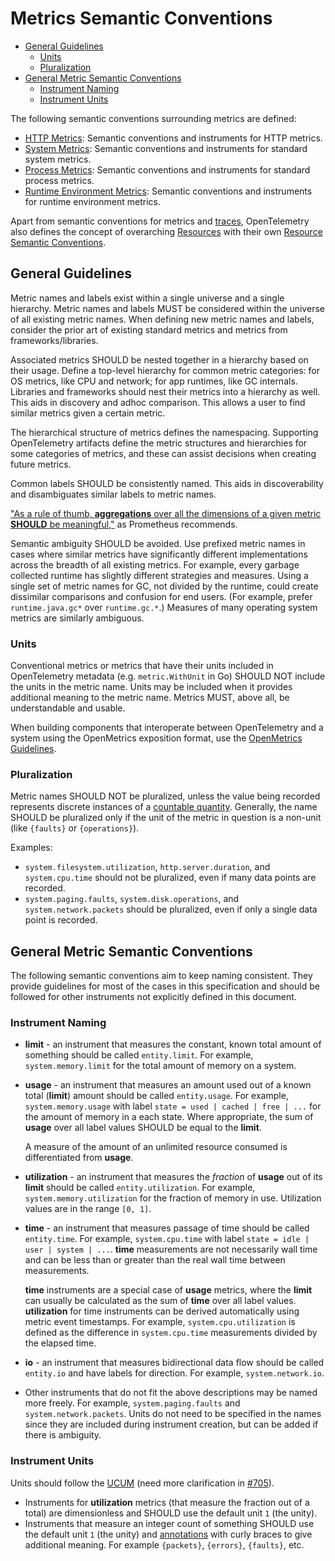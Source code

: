 # Metrics Semantic Conventions

<!-- Re-generate TOC with `markdown-toc --no-first-h1 -i` -->

<!-- toc -->

- [General Guidelines](#general-guidelines)
  * [Units](#units)
  * [Pluralization](#pluralization)
- [General Metric Semantic Conventions](#general-metric-semantic-conventions)
  * [Instrument Naming](#instrument-naming)
  * [Instrument Units](#instrument-units)

<!-- tocstop -->

The following semantic conventions surrounding metrics are defined:

* [HTTP Metrics](http-metrics.md): Semantic conventions and instruments for HTTP metrics.
* [System Metrics](system-metrics.md): Semantic conventions and instruments for standard system metrics.
* [Process Metrics](process-metrics.md): Semantic conventions and instruments for standard process metrics.
* [Runtime Environment Metrics](runtime-environment-metrics.md): Semantic conventions and instruments for runtime environment metrics.

Apart from semantic conventions for metrics and
[traces](../../trace/semantic_conventions/README.md), OpenTelemetry also
defines the concept of overarching [Resources](../../resource/sdk.md) with
their own [Resource Semantic
Conventions](../../resource/semantic_conventions/README.md).

## General Guidelines

Metric names and labels exist within a single universe and a single
hierarchy. Metric names and labels MUST be considered within the universe of
all existing metric names. When defining new metric names and labels,
consider the prior art of existing standard metrics and metrics from
frameworks/libraries.

Associated metrics SHOULD be nested together in a hierarchy based on their
usage. Define a top-level hierarchy for common metric categories: for OS
metrics, like CPU and network; for app runtimes, like GC internals. Libraries
and frameworks should nest their metrics into a hierarchy as well. This aids
in discovery and adhoc comparison. This allows a user to find similar metrics
given a certain metric.

The hierarchical structure of metrics defines the namespacing. Supporting
OpenTelemetry artifacts define the metric structures and hierarchies for some
categories of metrics, and these can assist decisions when creating future
metrics.

Common labels SHOULD be consistently named. This aids in discoverability and
disambiguates similar labels to metric names.

["As a rule of thumb, **aggregations** over all the dimensions of a given
metric **SHOULD** be
meaningful,"](https://prometheus.io/docs/practices/naming/#metric-names) as
Prometheus recommends.

Semantic ambiguity SHOULD be avoided. Use prefixed metric names in cases
where similar metrics have significantly different implementations across the
breadth of all existing metrics. For example, every garbage collected runtime
has slightly different strategies and measures. Using a single set of metric
names for GC, not divided by the runtime, could create dissimilar comparisons
and confusion for end users. (For example, prefer `runtime.java.gc*` over
`runtime.gc.*`.) Measures of many operating system metrics are similarly
ambiguous.

### Units

Conventional metrics or metrics that have their units included in
OpenTelemetry metadata (e.g. `metric.WithUnit` in Go) SHOULD NOT include the
units in the metric name. Units may be included when it provides additional
meaning to the metric name. Metrics MUST, above all, be understandable and
usable.

When building components that interoperate between OpenTelemetry and a system
using the OpenMetrics exposition format, use the
[OpenMetrics Guidelines](./openmetrics-guidelines.md).

### Pluralization

Metric names SHOULD NOT be pluralized, unless the value being recorded
represents discrete instances of a
[countable quantity](https://en.wikipedia.org/wiki/Count_noun).
Generally, the name SHOULD be pluralized only if the unit of the metric in
question is a non-unit (like `{faults}` or `{operations}`).

Examples:

* `system.filesystem.utilization`, `http.server.duration`, and `system.cpu.time`
should not be pluralized, even if many data points are recorded.
* `system.paging.faults`, `system.disk.operations`, and `system.network.packets`
should be pluralized, even if only a single data point is recorded.

## General Metric Semantic Conventions

The following semantic conventions aim to keep naming consistent. They
provide guidelines for most of the cases in this specification and should be
followed for other instruments not explicitly defined in this document.

### Instrument Naming

- **limit** - an instrument that measures the constant, known total amount of
something should be called `entity.limit`. For example, `system.memory.limit`
for the total amount of memory on a system.

- **usage** - an instrument that measures an amount used out of a known total
(**limit**) amount should be called `entity.usage`. For example,
`system.memory.usage` with label `state = used | cached | free | ...` for the
amount of memory in a each state. Where appropriate, the sum of **usage**
over all label values SHOULD be equal to the **limit**.

  A measure of the amount of an unlimited resource consumed is differentiated
  from **usage**.

- **utilization** - an instrument that measures the *fraction* of **usage**
out of its **limit** should be called `entity.utilization`. For example,
`system.memory.utilization` for the fraction of memory in use. Utilization
values are in the range `[0, 1]`.

- **time** - an instrument that measures passage of time should be called
`entity.time`. For example, `system.cpu.time` with label `state = idle | user
| system | ...`. **time** measurements are not necessarily wall time and can
be less than or greater than the real wall time between measurements.

  **time** instruments are a special case of **usage** metrics, where the
  **limit** can usually be calculated as the sum of **time** over all label
  values. **utilization** for time instruments can be derived automatically
  using metric event timestamps. For example, `system.cpu.utilization` is
  defined as the difference in `system.cpu.time` measurements divided by the
  elapsed time.

- **io** - an instrument that measures bidirectional data flow should be
called `entity.io` and have labels for direction. For example,
`system.network.io`.

- Other instruments that do not fit the above descriptions may be named more
freely. For example, `system.paging.faults` and `system.network.packets`.
Units do not need to be specified in the names since they are included during
instrument creation, but can be added if there is ambiguity.

### Instrument Units

Units should follow the [UCUM](http://unitsofmeasure.org/ucum.html) (need
more clarification in
[#705](https://github.com/open-telemetry/opentelemetry-specification/issues/705)).

- Instruments for **utilization** metrics (that measure the fraction out of a
total) are dimensionless and SHOULD use the default unit `1` (the unity).
- Instruments that measure an integer count of something SHOULD use the
default unit `1` (the unity) and
[annotations](https://ucum.org/ucum.html#para-curly) with curly braces to
give additional meaning. For example `{packets}`, `{errors}`, `{faults}`,
etc.
